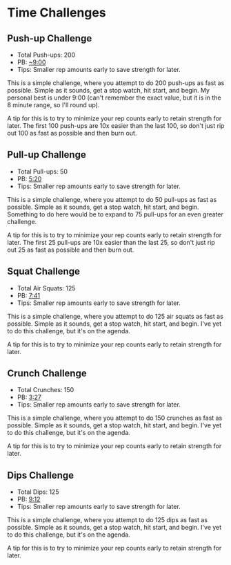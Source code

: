 # Time Challenges

## Push-up Challenge

  * Total Push-ups: 200
  * PB: [~9:00][Push-Up Challenge]
  * Tips: Smaller rep amounts early to save strength for later.

This is a simple challenge, where you attempt to do 200 push-ups as fast as
possible. Simple as it sounds, get a stop watch, hit start, and begin. My
personal best is under 9:00 (can't remember the exact value, but it is in the
8 minute range, so I'll round up).

A tip for this is to try to minimize your rep counts early to retain strength
for later. The first 100 push-ups are 10x easier than the last 100, so don't
just rip out 100 as fast as possible and then burn out.

## Pull-up Challenge

  * Total Pull-ups: 50
  * PB: [5:20][Pull-Up Challenge]
  * Tips: Smaller rep amounts early to save strength for later.

This is a simple challenge, where you attempt to do 50 pull-ups as fast as
possible. Simple as it sounds, get a stop watch, hit start, and begin. Something
to do here would be to expand to 75 pull-ups for an even greater challenge.

A tip for this is to try to minimize your rep counts early to retain strength
for later. The first 25 pull-ups are 10x easier than the last 25, so don't
just rip out 25 as fast as possible and then burn out.

## Squat Challenge

  * Total Air Squats: 125
  * PB: [7:41][Squat Challenge]
  * Tips: Smaller rep amounts early to save strength for later.

This is a simple challenge, where you attempt to do 125 air squats as fast as
possible. Simple as it sounds, get a stop watch, hit start, and begin. I've yet
to do this challenge, but it's on the agenda.

A tip for this is to try to minimize your rep counts early to retain strength
for later.

## Crunch Challenge

  * Total Crunches: 150
  * PB: [3:27][Crunch Challenge]
  * Tips: Smaller rep amounts early to save strength for later.

This is a simple challenge, where you attempt to do 150 crunches as fast as
possible. Simple as it sounds, get a stop watch, hit start, and begin. I've yet
to do this challenge, but it's on the agenda.

A tip for this is to try to minimize your rep counts early to retain strength
for later.

## Dips Challenge

  * Total Dips: 125
  * PB: [9:12][Dips Challenge]
  * Tips: Smaller rep amounts early to save strength for later.

This is a simple challenge, where you attempt to do 125 dips as fast as
possible. Simple as it sounds, get a stop watch, hit start, and begin. I've yet
to do this challenge, but it's on the agenda.

A tip for this is to try to minimize your rep counts early to retain strength
for later.

[Push-Up Challenge]: ./200_Push-Up_Challenge/200_Push-Up_Challenge_Any%25.lss
[Pull-Up Challenge]: ./50_Pull-Up_Challenge/50_Pull-Up_Challenge_Any%25.lss
[Squat Challenge]: ./125_Squat_Challenge/125_Squat_Challenge_Any%25.lss
[Crunch Challenge]: 150_Crunch_Challenge/150_Crunch_Challenge_Any%.lss
[Dips Challenge]: 125_Dips_Challenge/125_Dips_Challenge_Any%25.lss